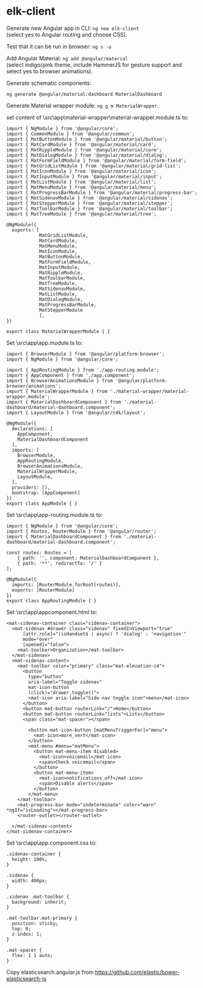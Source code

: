 # elk-client

Generate new Angular app in CLI: `ng new elk-client`<br />
(select yes to Angular routing and choose CSS).

Test that it can be run in browser:
`ng s -o`

Add Angular Material: `ng add @angular/material`<br />
(select indigo/pink theme, include HammerJS for gesture support and select yes to browser animations).

Generate schematic components:

`ng generate @angular/material:dashboard MaterialDashboard`

Generate Material wrapper module: `ng g m MaterialWrapper`.

set content of \src\app\material-wrapper\material-wrapper.module.ts to:

```
import { NgModule } from '@angular/core';
import { CommonModule } from '@angular/common';
import { MatButtonModule } from '@angular/material/button';
import { MatCardModule } from '@angular/material/card';
import { MatRippleModule } from '@angular/material/core';
import { MatDialogModule } from '@angular/material/dialog';
import { MatFormFieldModule } from '@angular/material/form-field';
import { MatGridListModule } from '@angular/material/grid-list';
import { MatIconModule } from '@angular/material/icon';
import { MatInputModule } from '@angular/material/input';
import { MatListModule } from '@angular/material/list';
import { MatMenuModule } from '@angular/material/menu';
import { MatProgressBarModule } from '@angular/material/progress-bar';
import { MatSidenavModule } from '@angular/material/sidenav';
import { MatStepperModule } from '@angular/material/stepper';
import { MatToolbarModule } from '@angular/material/toolbar';
import { MatTreeModule } from '@angular/material/tree';

@NgModule({
  exports: [
			MatGridListModule, 
			MatCardModule, 
			MatMenuModule, 
			MatIconModule, 
			MatButtonModule, 
			MatFormFieldModule,
			MatInputModule,
			MatRippleModule,
			MatToolbarModule, 
			MatTreeModule, 
			MatSidenavModule, 
			MatListModule,
			MatDialogModule,
			MatProgressBarModule,
			MatStepperModule
			],
})

export class MaterialWrapperModule { }

```

Set \src\app\app.module.ts to:

```
import { BrowserModule } from '@angular/platform-browser';
import { NgModule } from '@angular/core';

import { AppRoutingModule } from './app-routing.module';
import { AppComponent } from './app.component';
import { BrowserAnimationsModule } from '@angular/platform-browser/animations';
import { MaterialWrapperModule } from './material-wrapper/material-wrapper.module';
import { MaterialDashboardComponent } from './material-dashboard/material-dashboard.component';
import { LayoutModule } from '@angular/cdk/layout';

@NgModule({
  declarations: [
    AppComponent,
    MaterialDashboardComponent
  ],
  imports: [
    BrowserModule,
    AppRoutingModule,
    BrowserAnimationsModule,
    MaterialWrapperModule,
    LayoutModule,
  ],
  providers: [],
  bootstrap: [AppComponent]
})
export class AppModule { }

```

Set \src\app\app-routing.module.ts to:

```
import { NgModule } from '@angular/core';
import { Routes, RouterModule } from '@angular/router';
import { MaterialDashboardComponent } from './material-dashboard/material-dashboard.component';

const routes: Routes = [
	{ path: '', component: MaterialDashboardComponent },
	{ path: '**', redirectTo: '/' }
];

@NgModule({
  imports: [RouterModule.forRoot(routes)],
  exports: [RouterModule]
})
export class AppRoutingModule { }

```

Set \src\app\appcomponent.html to:

```
<mat-sidenav-container class="sidenav-container">
  <mat-sidenav #drawer class="sidenav" fixedInViewport="true"
      [attr.role]="(isHandset$ | async) ? 'dialog' : 'navigation'"
      mode="over"
      [opened]="false">
    <mat-toolbar>Organization</mat-toolbar>
  </mat-sidenav>
  <mat-sidenav-content>
    <mat-toolbar color="primary" class="mat-elevation-z4">
      <button
        type="button"
        aria-label="Toggle sidenav"
        mat-icon-button
        (click)="drawer.toggle()">
        <mat-icon aria-label="Side nav toggle icon">menu</mat-icon>
      </button>
	  <button mat-button routerLink="/">Home</button>
	  <button mat-button routerLink="lists">Lists</button>
	  <span class="mat-spacer"></span>
	  
		<button mat-icon-button [matMenuTriggerFor]="menu">
		  <mat-icon>more_vert</mat-icon>
		</button>
		<mat-menu #menu="matMenu">
		  <button mat-menu-item disabled>
			<mat-icon>voicemail</mat-icon>
			<span>Check voicemail</span>
		  </button>
		  <button mat-menu-item>
			<mat-icon>notifications_off</mat-icon>
			<span>Disable alerts</span>
		  </button>
		</mat-menu>
    </mat-toolbar>
	<mat-progress-bar mode="indeterminate" color="warn" *ngIf="isLoading"></mat-progress-bar>
	<router-outlet></router-outlet>
	
  </mat-sidenav-content>
</mat-sidenav-container>

```

Set \src\app\app.component.css to:

```
.sidenav-container {
  height: 100%;
}

.sidenav {
  width: 400px;
}

.sidenav .mat-toolbar {
  background: inherit;
}

.mat-toolbar.mat-primary {
  position: sticky;
  top: 0;
  z-index: 1;
}

.mat-spacer {
  flex: 1 1 auto;
}

```

Copy elasticsearch.angular.js from https://github.com/elastic/bower-elasticsearch-js<br />
